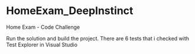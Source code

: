 # HomeExam_DeepInstinct
Home Exam - Code Challenge

Run the solution and build the project.
There are 6 tests that i checked with Test Explorer in Visual Studio
